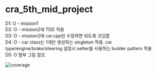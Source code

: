 # cra_5th_mid_project

D1: O - mission1  
D2: O - mission2에 TDD 적용  
D3: O - mission2에 car.cpp만 수정하면 되도록 코딩함  
D4: O - car class는 1개만 생성하는 singleton 적용. car type/engine/brake/steering 설정시 setter를 사용하는 builder pattern 적용  
D5: O 첨부 그림 참조  

![coverage](https://github.com/user-attachments/assets/c9fc2baf-8c83-4b43-a5b6-0e265ff48022)
